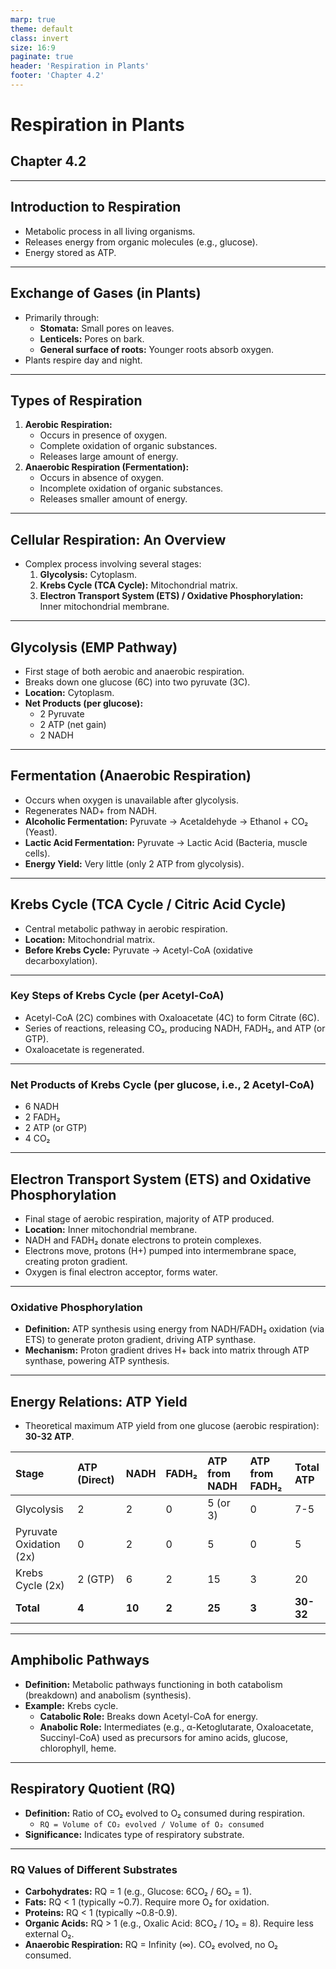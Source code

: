 ```yaml
---
marp: true
theme: default
class: invert
size: 16:9
paginate: true
header: 'Respiration in Plants'
footer: 'Chapter 4.2'
---
```


# Respiration in Plants

## Chapter 4.2

---

## Introduction to Respiration

*   Metabolic process in all living organisms.
*   Releases energy from organic molecules (e.g., glucose).
*   Energy stored as ATP.

---

## Exchange of Gases (in Plants)

*   Primarily through:
    *   **Stomata:** Small pores on leaves.
    *   **Lenticels:** Pores on bark.
    *   **General surface of roots:** Younger roots absorb oxygen.
*   Plants respire day and night.

---

## Types of Respiration

1.  **Aerobic Respiration:**
    *   Occurs in presence of oxygen.
    *   Complete oxidation of organic substances.
    *   Releases large amount of energy.
2.  **Anaerobic Respiration (Fermentation):**
    *   Occurs in absence of oxygen.
    *   Incomplete oxidation of organic substances.
    *   Releases smaller amount of energy.

---

## Cellular Respiration: An Overview

*   Complex process involving several stages:
    1.  **Glycolysis:** Cytoplasm.
    2.  **Krebs Cycle (TCA Cycle):** Mitochondrial matrix.
    3.  **Electron Transport System (ETS) / Oxidative Phosphorylation:** Inner mitochondrial membrane.

---

## Glycolysis (EMP Pathway)

*   First stage of both aerobic and anaerobic respiration.
*   Breaks down one glucose (6C) into two pyruvate (3C).
*   **Location:** Cytoplasm.
*   **Net Products (per glucose):**
    *   2 Pyruvate
    *   2 ATP (net gain)
    *   2 NADH

---

## Fermentation (Anaerobic Respiration)

*   Occurs when oxygen is unavailable after glycolysis.
*   Regenerates NAD+ from NADH.
*   **Alcoholic Fermentation:** Pyruvate → Acetaldehyde → Ethanol + CO₂ (Yeast).
*   **Lactic Acid Fermentation:** Pyruvate → Lactic Acid (Bacteria, muscle cells).
*   **Energy Yield:** Very little (only 2 ATP from glycolysis).

---

## Krebs Cycle (TCA Cycle / Citric Acid Cycle)

*   Central metabolic pathway in aerobic respiration.
*   **Location:** Mitochondrial matrix.
*   **Before Krebs Cycle:** Pyruvate → Acetyl-CoA (oxidative decarboxylation).

---

### Key Steps of Krebs Cycle (per Acetyl-CoA)

*   Acetyl-CoA (2C) combines with Oxaloacetate (4C) to form Citrate (6C).
*   Series of reactions, releasing CO₂, producing NADH, FADH₂, and ATP (or GTP).
*   Oxaloacetate is regenerated.

---

### Net Products of Krebs Cycle (per glucose, i.e., 2 Acetyl-CoA)

*   6 NADH
*   2 FADH₂
*   2 ATP (or GTP)
*   4 CO₂

---

## Electron Transport System (ETS) and Oxidative Phosphorylation

*   Final stage of aerobic respiration, majority of ATP produced.
*   **Location:** Inner mitochondrial membrane.
*   NADH and FADH₂ donate electrons to protein complexes.
*   Electrons move, protons (H+) pumped into intermembrane space, creating proton gradient.
*   Oxygen is final electron acceptor, forms water.

---

### Oxidative Phosphorylation

*   **Definition:** ATP synthesis using energy from NADH/FADH₂ oxidation (via ETS) to generate proton gradient, driving ATP synthase.
*   **Mechanism:** Proton gradient drives H+ back into matrix through ATP synthase, powering ATP synthesis.

---

## Energy Relations: ATP Yield

*   Theoretical maximum ATP yield from one glucose (aerobic respiration): **30-32 ATP**.

| Stage | ATP (Direct) | NADH | FADH₂ | ATP from NADH | ATP from FADH₂ | Total ATP |
| :--- | :--- | :--- | :--- | :--- | :--- | :--- |
| Glycolysis | 2 | 2 | 0 | 5 (or 3) | 0 | 7-5 |
| Pyruvate Oxidation (2x) | 0 | 2 | 0 | 5 | 0 | 5 |
| Krebs Cycle (2x) | 2 (GTP) | 6 | 2 | 15 | 3 | 20 |
| **Total** | **4** | **10** | **2** | **25** | **3** | **30-32** |

---

## Amphibolic Pathways

*   **Definition:** Metabolic pathways functioning in both catabolism (breakdown) and anabolism (synthesis).
*   **Example:** Krebs cycle.
    *   **Catabolic Role:** Breaks down Acetyl-CoA for energy.
    *   **Anabolic Role:** Intermediates (e.g., α-Ketoglutarate, Oxaloacetate, Succinyl-CoA) used as precursors for amino acids, glucose, chlorophyll, heme.

---

## Respiratory Quotient (RQ)

*   **Definition:** Ratio of CO₂ evolved to O₂ consumed during respiration.
    *   `RQ = Volume of CO₂ evolved / Volume of O₂ consumed`
*   **Significance:** Indicates type of respiratory substrate.

---

### RQ Values of Different Substrates

*   **Carbohydrates:** RQ = 1 (e.g., Glucose: 6CO₂ / 6O₂ = 1).
*   **Fats:** RQ < 1 (typically ~0.7). Require more O₂ for oxidation.
*   **Proteins:** RQ < 1 (typically ~0.8-0.9).
*   **Organic Acids:** RQ > 1 (e.g., Oxalic Acid: 8CO₂ / 1O₂ = 8). Require less external O₂.
*   **Anaerobic Respiration:** RQ = Infinity (∞). CO₂ evolved, no O₂ consumed.
